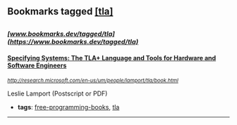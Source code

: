 ## Bookmarks tagged [[tla]](https://www.bookmarks.dev/search?q=[tla])

_<sup><sup>[www.bookmarks.dev/tagged/tla](https://www.bookmarks.dev/tagged/tla)</sup></sup>_
---
#### [Specifying Systems: The TLA+ Language and Tools for Hardware and Software Engineers](http://research.microsoft.com/en-us/um/people/lamport/tla/book.html)
_<sup>http://research.microsoft.com/en-us/um/people/lamport/tla/book.html</sup>_

Leslie Lamport (Postscript or PDF)
* **tags**: [free-programming-books](../tagged/free-programming-books.md), [tla](../tagged/tla.md)
---
